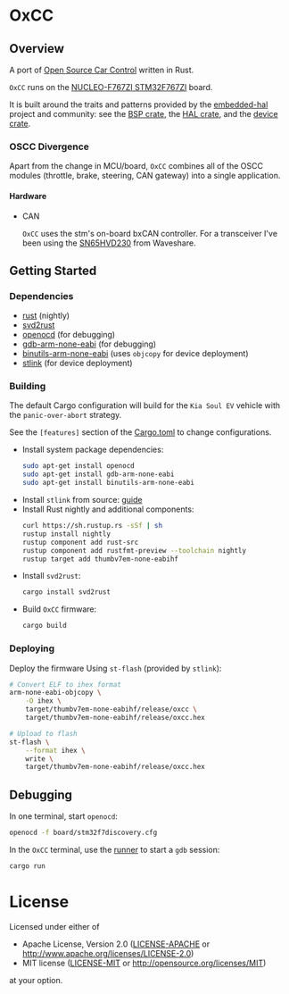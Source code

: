 # OxCC

## Overview

A port of [Open Source Car Control](https://github.com/jonlamb-gh/oscc) written in Rust.

`OxCC` runs on the [NUCLEO-F767ZI STM32F767ZI](https://www.st.com/en/evaluation-tools/nucleo-f767zi.html) board.

It is built around the traits and patterns provided by the [embedded-hal](https://github.com/rust-embedded/embedded-hal)
project and community:
see the [BSP crate](https://github.com/jonlamb-gh/nucleo-f767zi),
the [HAL crate](https://github.com/jonlamb-gh/stm32f767-hal),
and the [device crate](https://github.com/adamgreig/stm32-rs/tree/master/stm32f7).

### OSCC Divergence

Apart from the change in MCU/board, `OxCC` combines all of the OSCC modules (throttle, brake, steering, CAN gateway) into a single application.

#### Hardware

* CAN

  `OxCC` uses the stm's on-board bxCAN controller.
  For a transceiver I've been using the [SN65HVD230](https://www.waveshare.com/sn65hvd230-can-board.htm) from Waveshare.

## Getting Started

### Dependencies

* [rust](https://github.com/rust-lang-nursery/rustup.rs) (nightly)
* [svd2rust](https://github.com/rust-embedded/svd2rust)
* [openocd](http://openocd.org/) (for debugging)
* [gdb-arm-none-eabi](https://gcc.gnu.org/) (for debugging)
* [binutils-arm-none-eabi](https://gcc.gnu.org/) (uses `objcopy` for device deployment)
* [stlink](https://github.com/texane/stlink) (for device deployment)

### Building

The default Cargo configuration will build for the `Kia Soul EV` vehicle
with the `panic-over-abort` strategy.

See the `[features]` section of the [Cargo.toml](Cargo.toml) to change configurations.

* Install system package dependencies:
  ```bash
  sudo apt-get install openocd
  sudo apt-get install gdb-arm-none-eabi
  sudo apt-get install binutils-arm-none-eabi
  ```
* Install `stlink` from source: [guide](https://github.com/texane/stlink/blob/master/doc/compiling.md)
* Install Rust nightly and additional components:
  ```bash
  curl https://sh.rustup.rs -sSf | sh
  rustup install nightly
  rustup component add rust-src
  rustup component add rustfmt-preview --toolchain nightly
  rustup target add thumbv7em-none-eabihf
  ```
* Install `svd2rust`:
  ```bash
  cargo install svd2rust
  ```
* Build `OxCC` firmware:
  ```bash
  cargo build
  ```

### Deploying

Deploy the firmware Using `st-flash` (provided by `stlink`):

```bash
# Convert ELF to ihex format
arm-none-eabi-objcopy \
    -O ihex \
    target/thumbv7em-none-eabihf/release/oxcc \
    target/thumbv7em-none-eabihf/release/oxcc.hex

# Upload to flash
st-flash \
    --format ihex \
    write \
    target/thumbv7em-none-eabihf/release/oxcc.hex
```

## Debugging

In one terminal, start `openocd`:

```bash
openocd -f board/stm32f7discovery.cfg
```

In the `OxCC` terminal, use the [runner](.cargo/config) to start a `gdb` session:

```bash
cargo run
```

# License

Licensed under either of

* Apache License, Version 2.0 ([LICENSE-APACHE](LICENSE-APACHE) or
  http://www.apache.org/licenses/LICENSE-2.0)
* MIT license ([LICENSE-MIT](LICENSE-MIT) or http://opensource.org/licenses/MIT)

at your option.
